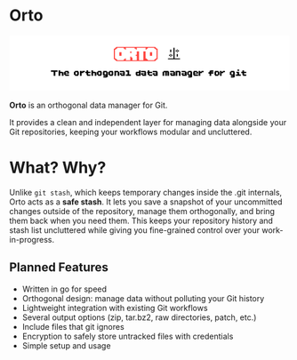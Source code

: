 # Orto

<img src="assets/orto-git.png" alt="Orto logo" width="512" height="100"/>

**Orto** is an orthogonal data manager for Git.  

It provides a clean and independent layer for managing data alongside your Git repositories, keeping your workflows modular and uncluttered.

# What? Why?

Unlike `git stash`, which keeps temporary changes inside the .git internals, Orto acts as a **safe stash**. It lets you save a snapshot of your uncommitted changes outside of the repository, manage them orthogonally, and bring them back when you need them. This keeps your repository history and stash list uncluttered while giving you fine-grained control over your work-in-progress.

## Planned Features

- Written in go for speed
- Orthogonal design: manage data without polluting your Git history  
- Lightweight integration with existing Git workflows  
- Several output options (zip, tar.bz2, raw directories, patch, etc.)
- Include files that git ignores
- Encryption to safely store untracked files with credentials
- Simple setup and usage  

